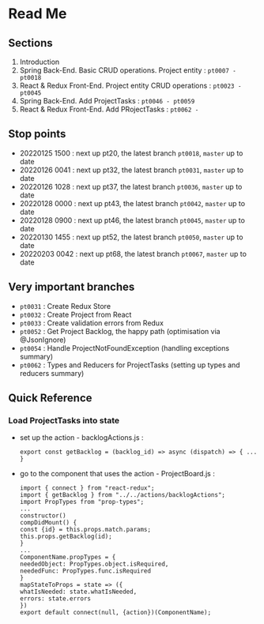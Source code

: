 # Read Me

## Sections

1. Introduction
2. Spring Back-End. Basic CRUD operations. Project entity : `pt0007 - pt0018`
3. React & Redux Front-End. Project entity CRUD operations : `pt0023 - pt0045`
4. Spring Back-End. Add ProjectTasks : `pt0046 - pt0059`
5. React & Redux Front-End. Add PRojectTasks : `pt0062 - `

## Stop points

-   20220125 1500 : next up pt20, the latest branch `pt0018`, `master` up to date
-   20220126 0041 : next up pt32, the latest branch `pt0031`, `master` up to date
-   20220126 1028 : next up pt37, the latest branch `pt0036`, `master` up to date
-   20220128 0000 : next up pt43, the latest branch `pt0042`, `master` up to date
-   20220128 0900 : next up pt46, the latest branch `pt0045`, `master` up to date
-   20220130 1455 : next up pt52, the latest branch `pt0050`, `master` up to date
-   20220203 0042 : next up pt68, the latest branch `pt0067`, `master` up to date

## Very important branches

-   `pt0031` : Create Redux Store
-   `pt0032` : Create Project from React
-   `pt0033` : Create validation errors from Redux
-   `pt0052` : Get Project Backlog, the happy path (optimisation via @JsonIgnore)
-   `pt0054` : Handle ProjectNotFoundException (handling exceptions summary)
-   `pt0062` : Types and Reducers for ProjectTasks (setting up types and reducers summary)

## Quick Reference

### Load ProjectTasks into state

* set up the action - backlogActions.js :
   

      export const getBacklog = (backlog_id) => async (dispatch) => { ... }
* go to the component that uses the action - ProjectBoard.js :
   

      import { connect } from "react-redux";
      import { getBacklog } from "../../actions/backlogActions";
      import PropTypes from "prop-types";
      ...
      constructor()
      compDidMount() {
      const {id} = this.props.match.params;
      this.props.getBacklog(id);
      }
      ...
      ComponentName.propTypes = {
      neededObject: PropTypes.object.isRequired,
      neededFunc: PropTypes.func.isRequired
      }
      mapStateToProps = state => ({
      whatIsNeeded: state.whatIsNeeded,
      errors: state.errors
      })
      export default connect(null, {action})(ComponentName);
